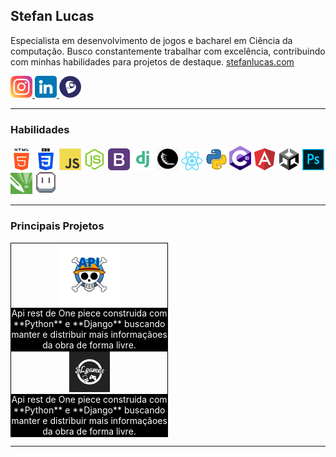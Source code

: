 ## Stefan Lucas
Especialista em desenvolvimento de jogos e bacharel em Ciência da computação. Busco constantemente trabalhar com excelência, contribuindo com minhas habilidades para projetos de destaque.
<a href="stefanlucas.com">stefanlucas.com</a>

<a href="https://instagram.com/stefan.luks">
  <img src="./imagens/insta.webp" width="35px">
</a>

<a href="https://www.linkedin.com/in/stefan-lucas-599668224/">
  <img src="./imagens/linkedin.webp" width="35px">
</a>

<a href="https://www.linkedin.com/in/stefan-lucas-599668224/">
  <img src="./imagens/lattes.webp" width="35px">
</a>

---

### Habilidades

<img src="./icones/html.png" width="35px" />
<img src="./icones/css.png" width="35px" />
<img src="./icones/js.png" width="35px" />
<img src="./icones/node.png" width="35px" />
<img src="./icones/bootstrap.png" width="35px" />

<img src="./icones/django.png" width="35px" />
<img src="./icones/flask.png" width="35px" />

<img src="./icones/react.png" width="35px" />
<img src="./icones/py.webp" width="35px" />
<img src="./icones/csharp.svg" width="35px" />

<img src="./icones/angular.png" width="35px" />

<img src="./icones/unity.png" width="35px" />
<img src="./icones/ps.png" width="35px" />
<img src="./icones/corel.png" width="35px" />
<img src="./icones/aseprite.png" width="35px" />

---

### Principais Projetos</h3>

<div style="border: 1px solid black; width: 250px; text-align: center;">

  <a href="https://github.com/stefanluks/ApiOnePiece" >
    <img src="./imagens/op_api.png" width="100px" alt="API de One Piece"/>
  </a>

  <div style="background-color: black; color: white; width: 250px">
    Api rest de One piece construida com **Python** e **Django**
    buscando manter e distribuir mais informaçãoes da obra de forma livre.
  </div>
</div>

<div style="border: 1px solid black; width: 250px; text-align: center;">

  <a href="https://github.com/stefanluks/SLchat">
    <img src="./imagens/slgames.png" width="65px" alt="SL Chats"/>
  </a>

  <div style="background-color: black; color: white; width: 250px">
    Api rest de One piece construida com **Python** e **Django**
    buscando manter e distribuir mais informaçãoes da obra de forma livre.
  </div>
</div>


---